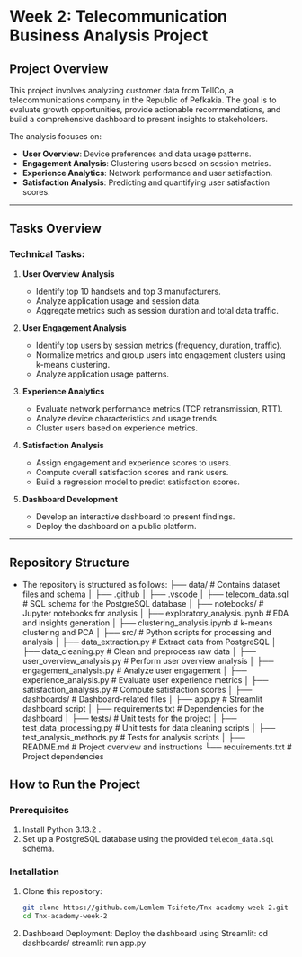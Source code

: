 # Week 2: Telecommunication Business Analysis Project

## Project Overview
This project involves analyzing customer data from TellCo, a telecommunications company in the Republic of Pefkakia. The goal is to evaluate growth opportunities, provide actionable recommendations, and build a comprehensive dashboard to present insights to stakeholders.

The analysis focuses on:
- **User Overview**: Device preferences and data usage patterns.
- **Engagement Analysis**: Clustering users based on session metrics.
- **Experience Analytics**: Network performance and user satisfaction.
- **Satisfaction Analysis**: Predicting and quantifying user satisfaction scores.

---

## Tasks Overview
### Technical Tasks:
1. **User Overview Analysis**
   - Identify top 10 handsets and top 3 manufacturers.
   - Analyze application usage and session data.
   - Aggregate metrics such as session duration and total data traffic.

2. **User Engagement Analysis**
   - Identify top users by session metrics (frequency, duration, traffic).
   - Normalize metrics and group users into engagement clusters using k-means clustering.
   - Analyze application usage patterns.

3. **Experience Analytics**
   - Evaluate network performance metrics (TCP retransmission, RTT).
   - Analyze device characteristics and usage trends.
   - Cluster users based on experience metrics.

4. **Satisfaction Analysis**
   - Assign engagement and experience scores to users.
   - Compute overall satisfaction scores and rank users.
   - Build a regression model to predict satisfaction scores.

5. **Dashboard Development**
   - Develop an interactive dashboard to present findings.
   - Deploy the dashboard on a public platform.

---

## Repository Structure
- The repository is structured as follows:
├── data/ # Contains dataset files and schema
│ ├── .github 
│ ├── .vscode
│ ├── telecom_data.sql # SQL schema for the PostgreSQL database 
│ ├── notebooks/ # Jupyter notebooks for analysis
  │ ├── exploratory_analysis.ipynb # EDA and insights generation 
  │ ├── clustering_analysis.ipynb # k-means clustering and PCA 
│ ├── src/ # Python scripts for processing and analysis
   │ ├── data_extraction.py # Extract data from PostgreSQL 
   │ ├── data_cleaning.py # Clean and preprocess raw data 
   │ ├── user_overview_analysis.py # Perform user overview analysis 
   │ ├── engagement_analysis.py # Analyze user engagement 
   │ ├── experience_analysis.py # Evaluate user experience metrics 
   │ ├── satisfaction_analysis.py # Compute satisfaction scores 
│ ├── dashboards/ # Dashboard-related files 
   │ ├── app.py # Streamlit dashboard script 
│ ├── requirements.txt # Dependencies for the dashboard
│ ├── tests/ # Unit tests for the project 
 │ ├── test_data_processing.py # Unit tests for data cleaning scripts 
 │ ├── test_analysis_methods.py # Tests for analysis scripts 
│ ├── README.md # Project overview and instructions
       └── requirements.txt # Project dependencies

## How to Run the Project
### Prerequisites
1. Install Python 3.13.2 .
2. Set up a PostgreSQL database using the provided `telecom_data.sql` schema.

### Installation
1. Clone this repository:
   ```bash
   git clone https://github.com/Lemlem-Tsifete/Tnx-academy-week-2.git
   cd Tnx-academy-week-2
2. Dashboard Deployment:
Deploy the dashboard using Streamlit:
    cd dashboards/
    streamlit run app.py